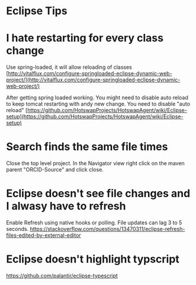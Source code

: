 # Eclipse Tips

# I hate restarting for every class change
Use spring-loaded, it will allow reloading of classes
[http://vitalflux.com/configure-springloaded-eclipse-dynamic-web-project/](http://vitalflux.com/configure-springloaded-eclipse-dynamic-web-project/)

After getting spring loaded working. You might need to disable auto reload to keep tomcat restarting with andy new change. You need to disable "auto reload"
[https://github.com/HotswapProjects/HotswapAgent/wiki/Eclipse-setup](https://github.com/HotswapProjects/HotswapAgent/wiki/Eclipse-setup)


# Search finds the same file times
Close the top level project. In the Navigator view right click on the maven parent "ORCID-Source" and click close.

# Eclipse doesn't see file changes and I alwasy have to refresh
Enable Refresh using native hooks or polling. File updates can lag 3 to 5 seconds.
https://stackoverflow.com/questions/13470311/eclipse-refresh-files-edited-by-external-editor

# Eclipse doesn't highlight typscript
https://github.com/palantir/eclipse-typescript



